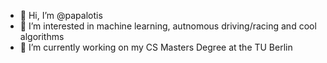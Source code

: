 - 👋 Hi, I’m @papalotis
- 👀 I’m interested in machine learning, autnomous driving/racing and cool algorithms
- 🌱 I’m currently working on my CS Masters Degree at the TU Berlin
<!-- - 📫 How to reach me ... -->

<!---
papalotis/papalotis is a ✨ special ✨ repository because its `README.md` (this file) appears on your GitHub profile.
You can click the Preview link to take a look at your changes.
--->
